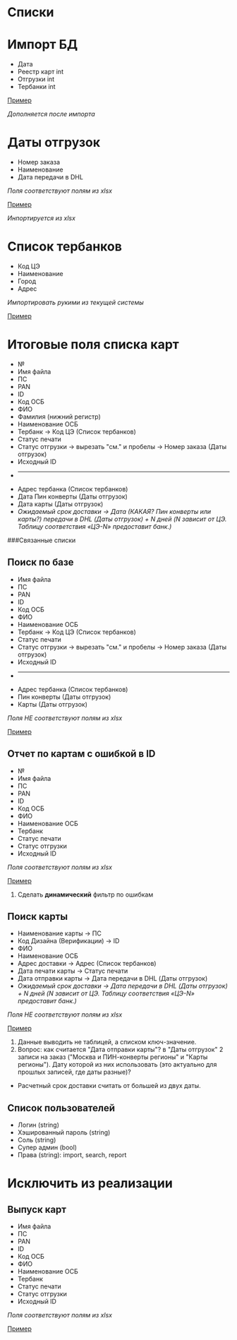 Списки
======

Импорт БД
=========
* Дата 
* Реестр карт int
* Отгрузки int
* Тербанки int

[Пример](http://screencast.com/t/ljAIrkNUj)

*Дополняется после импорта*

Даты отгрузок
=============
* Номер заказа	
* Наименование	
* Дата передачи в DHL

*Поля соответствуют полям из xlsx*

[Пример](http://screencast.com/t/jh2xbmc0c)

*Инпортируется из xlsx*

Список тербанков
================
* Код ЦЭ	
* Наименование	
* Город	
* Адрес

*Импортировать рукими из текущей системы*

[Пример](http://screencast.com/t/WR0rPb1pMl)


Итоговые поля списка карт
=========================
* №	
* Имя файла	
* ПС	
* PAN	
* ID	
* Код ОСБ	
* ФИО
* Фамилия (нижний регистр)	
* Наименование ОСБ	
* Тербанк -> Код ЦЭ (Список тербанков)	
* Статус печати	
* Статус отгрузки -> вырезать "см." и пробелы -> Номер заказа (Даты отгрузок)	
* Исходный ID
* ---
* Адрес тербанка (Список тербанков) 
* Дата Пин конверты (Даты отгрузок)
* Дата карты (Даты отгрузок)
* *Ожидаемый срок доставки -> Дата (КАКАЯ? Пин конверты или карты?) передачи в DHL (Даты отгрузок) + N дней
(N зависит от ЦЭ. Таблицу соответствия «ЦЭ-N» предоставит банк.)*

###Связанные списки

Поиск по базе
-------------
* Имя файла	
* ПС	
* PAN	
* ID	
* Код ОСБ	
* ФИО	
* Наименование ОСБ	
* Тербанк -> Код ЦЭ (Список тербанков)	
* Статус печати	
* Статус отгрузки -> вырезать "см." и пробелы -> Номер заказа (Даты отгрузок)	
* Исходный ID
* ---
* Адрес тербанка (Список тербанков) 
* Пин конверты (Даты отгрузок)  
* Карты (Даты отгрузок)

*Поля НЕ соответствуют полям из xlsx*

[Пример](http://screencast.com/t/r3EsPT2vN8A)

Отчет по картам с ошибкой в ID
------------------------------
* №	
* Имя файла	
* ПС	
* PAN	
* ID	
* Код ОСБ	
* ФИО	
* Наименование ОСБ	
* Тербанк	
* Статус печати	
* Статус отгрузки	
* Исходный ID

*Поля соответствуют полям из xlsx*

[Пример](http://screencast.com/t/bZDuSMce)

1. Сделать **динамический** фильтр по ошибкам

Поиск карты
-----------
* Наименование карты -> ПС	
* Код Дизайна (Верификации) -> ID	
* ФИО	
* Наименование ОСБ 	
* Адрес доставки -> Адрес (Список тербанков)
* Дата печати карты -> Статус печати	
* Дата отправки карты	-> Дата передачи в DHL (Даты отгрузок)
* *Ожидаемый срок доставки -> Дата передачи в DHL (Даты отгрузок) + N дней
(N зависит от ЦЭ. Таблицу соответствия «ЦЭ-N» предоставит банк.)*

*Поля НЕ соответствуют полям из xlsx*

[Пример](http://screencast.com/t/MZQlGDnXw)

1. Данные выводить не таблицей, а списком ключ-значение.
2. Вопрос: как считается "Дата отправки карты"? в "Даты отгрузок" 2 записи на заказ
("Москва и ПИН-конверты регионы" и "Карты регионы"). Дату которой из них использовать
(это актуально для прошлых записей, где даты разные)?
  * Расчетный срок доставки считать от большей из двух даты.

Список пользователей
--------------------
* Логин (string)
* Хэшированный пароль (string)
* Соль (string)
* Супер админ (bool)
* Права (string): import, search, report

Исключить из реализации
=======================

Выпуск карт 
-----------
* Имя файла	
* ПС	
* PAN	
* ID	
* Код ОСБ	
* ФИО	
* Наименование ОСБ	
* Тербанк	
* Статус печати	
* Статус отгрузки	
* Исходный ID

*Поля соответствуют полям из xlsx*

[Пример](http://screencast.com/t/7aufm07oSXt)



